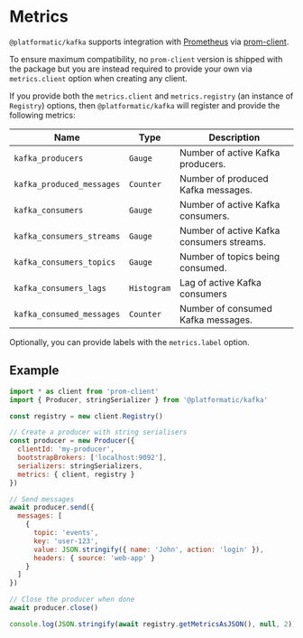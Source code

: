 # Metrics

`@platformatic/kafka` supports integration with [Prometheus](https://prometheus.io/) via [prom-client](https://github.com/siimon/prom-client).

To ensure maximum compatibility, no `prom-client` version is shipped with the package but you are instead required to provide your own via `metrics.client` option when creating any client.

If you provide both the `metrics.client` and `metrics.registry` (an instance of `Registry`) options, then `@platformatic/kafka` will register and provide the following metrics:

| Name                      | Type        | Description                               |
| ------------------------- | ----------- | ----------------------------------------- |
| `kafka_producers`         | `Gauge`     | Number of active Kafka producers.         |
| `kafka_produced_messages` | `Counter`   | Number of produced Kafka messages.        |
| `kafka_consumers`         | `Gauge`     | Number of active Kafka consumers.         |
| `kafka_consumers_streams` | `Gauge`     | Number of active Kafka consumers streams. |
| `kafka_consumers_topics`  | `Gauge`     | Number of topics being consumed.          |
| `kafka_consumers_lags`    | `Histogram` | Lag of active Kafka consumers             |
| `kafka_consumed_messages` | `Counter`   | Number of consumed Kafka messages.        |

Optionally, you can provide labels with the `metrics.label` option.

## Example

```javascript
import * as client from 'prom-client'
import { Producer, stringSerializer } from '@platformatic/kafka'

const registry = new client.Registry()

// Create a producer with string serialisers
const producer = new Producer({
  clientId: 'my-producer',
  bootstrapBrokers: ['localhost:9092'],
  serializers: stringSerializers,
  metrics: { client, registry }
})

// Send messages
await producer.send({
  messages: [
    {
      topic: 'events',
      key: 'user-123',
      value: JSON.stringify({ name: 'John', action: 'login' }),
      headers: { source: 'web-app' }
    }
  ]
})

// Close the producer when done
await producer.close()

console.log(JSON.stringify(await registry.getMetricsAsJSON(), null, 2))
```
